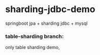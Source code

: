 # sharding-jdbc-demo
springboot jpa + sharding jdbc + mysql

### table-sharding branch:
  only table sharding demo, 
